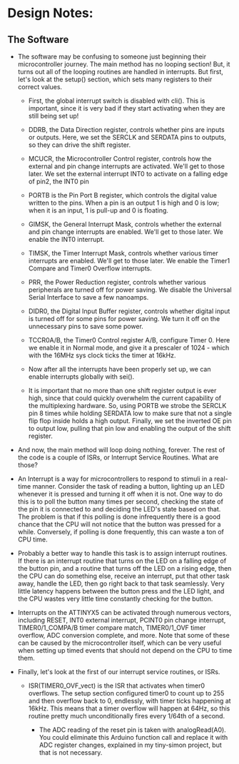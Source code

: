 # Design Notes:

## The Software

- The software may be confusing to someone just beginning their microcontroller
journey. The main method has no looping section! But, it turns out all of the 
looping routines are handled in interrupts. But first, let's look at the setup()
section, which sets many registers to their correct values.

  - First, the global interrupt switch is disabled with cli(). This is important, 
  since it is very bad if they start activating when they are still being set up!
  - DDRB, the Data Direction register, controls whether pins are inputs or outputs.
  Here, we set the SERCLK and SERDATA pins to outputs, so they can drive the shift
  register.
  - MCUCR, the Microcontroller Control register, controls how the external and pin 
  change interrupts are activated. We'll get to those later. We set the external
  interrupt INT0 to activate on a falling edge of pin2, the INT0 pin
  - PORTB is the Pin Port B register, which controls the digital value written to 
  the pins. When a pin is an output 1 is high and 0 is low; when it is an input, 1
  is pull-up and 0 is floating.
  - GIMSK, the General Interrupt Mask, controls whether the external and pin change
  interrupts are enabled. We'll get to those later. We enable the INT0 interrupt.
  - TIMSK, the Timer Interrupt Mask, controls whether various timer interrupts are
  enabled. We'll get to those later. We enable the Timer1 Compare and Timer0 
  Overflow interrupts.
  - PRR, the Power Reduction register, controls whether various peripherals are 
  turned off for power saving. We disable the Universal Serial Interface to save 
  a few nanoamps.
  - DIDR0, the Digital Input Buffer register, controls whether digital input is 
  turned off for some pins for power saving. We turn it off on the unnecessary pins
  to save some power.
  - TCCR0A/B, the Timer0 Control register A/B, configure Timer 0. Here we enable it 
  in Normal mode, and give it a prescaler of 1024 - which with the 16MHz sys clock 
  ticks the timer at 16kHz.
  
  - Now after all the interrupts have been properly set up, we can enable interrupts
  globally with sei().
  
  - It is important that no more than one shift register output is ever high, since 
  that could quickly overwhelm the current capability of the multiplexing hardware.
  So, using PORTB we strobe the SERCLK pin 8 times while holding SERDATA low to make
  sure that not a single flip flop inside holds a high output. Finally, we set the 
  inverted OE pin to output low, pulling that pin low and enabling the output of the
  shift register.
  
- And now, the main method will loop doing nothing, forever. The rest of the code is 
a couple of ISRs, or Interrupt Service Routines. What are those?
- An Interrupt is a way for microcontrollers to respond to stimuli in a real-time 
manner. Consider the task of reading a button, lighting up an LED whenever it is 
pressed and turning it off when it is not. One way to do this is to poll the button
many times per second, checking the state of the pin it is connected to and deciding
the LED's state based on that. The problem is that if this polling is done infrequently 
there is a good chance that the CPU will not notice that the button was pressed for a
while. Conversely, if polling is done frequently, this can waste a ton of CPU time.
- Probably a better way to handle this task is to assign interrupt routines.
If there is an interrupt routine that turns on the LED on a falling edge of the button
pin, and a routine that turns off the LED on a rising edge, then the CPU can do 
something else, receive an interrupt, put that other task away, handle the LED, then
go right back to that task seamlessly. Very little latency happens between the button
press and the LED light, and the CPU wastes very little time constantly checking for 
the button.
- Interrupts on the ATTINYX5 can be activated through numerous vectors, including 
RESET, INT0 external interrupt, PCINT0 pin change interrupt, TIMER0/1_COMPA/B timer
compare match, TIMER0/1_OVF timer overflow, ADC conversion complete, and more. Note
that some of these can be caused by the microcontroller itself, which can be very useful
when setting up timed events that should not depend on the CPU to time them.
- Finally, let's look at the first of our interrupt service routines, or ISRs.

  - ISR(TIMER0_OVF_vect) is the ISR that activates when timer0 overflows. The setup 
  section configured timer0 to count up to 255 and then overflow back to 0, endlessly,
  with timer ticks happening at 16kHz. This means that a timer overflow will happen at
  64Hz, so this routine pretty much unconditionally fires every 1/64th of a second.
  
    - The ADC reading of the reset pin is taken with analogRead(A0). You could eliminate
    this Arduino function call and replace it with ADC register changes, explained in my
    tiny-simon project, but that is not necessary. 
